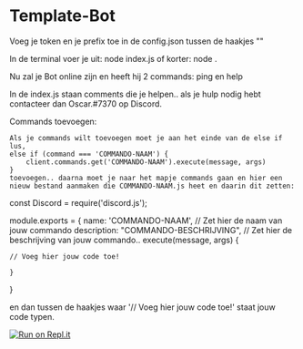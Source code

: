 # Template-Bot

Voeg je token en je prefix toe in de config.json tussen de haakjes ""

In de terminal voer je uit: node index.js
                 of korter: node . 
                
Nu zal je Bot online zijn en heeft hij 2 commands: ping en help

In de index.js staan comments die je helpen.. als je hulp nodig hebt contacteer dan Oscar.#7370 op Discord.

Commands toevoegen: 

    Als je commands wilt toevoegen moet je aan het einde van de else if lus, 
    else if (command === 'COMMANDO-NAAM') { 
        client.commands.get('COMMANDO-NAAM').execute(message, args) 
    } 
    toevoegen.. daarna moet je naar het mapje commands gaan en hier een nieuw bestand aanmaken die COMMANDO-NAAM.js heet en daarin dit zetten: 

const Discord = require('discord.js');

module.exports = {
    name: 'COMMANDO-NAAM', // Zet hier de naam van jouw commando
    description: "COMMANDO-BESCHRIJVING", // Zet hier de beschrijving van jouw commando.. 
    execute(message, args) {

    // Voeg hier jouw code toe! 

    }

}

en dan tussen de haakjes waar '// Voeg hier jouw code toe!' staat jouw code typen.

[![Run on Repl.it](https://repl.it/badge/github/TrickierBroom8/Template-Bot)](https://repl.it/github/TrickierBroom8/Template-Bot)